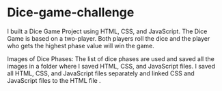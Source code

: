 # Dice-game-challenge
I built a Dice Game Project using HTML, CSS, and JavaScript. The Dice Game is based on a two-player. Both players roll the dice and the player who gets the highest phase value will win the game.

Images of Dice Phases: The list of dice phases are used and  saved all the images in a folder where I saved  HTML, CSS, and JavaScript files. I  saved all HTML, CSS, and JavaScript files separately and linked CSS and JavaScript files to the HTML file .
